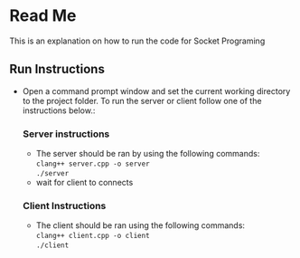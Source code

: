 # **Read Me**
This is an explanation on how to run the code for Socket Programing
## **Run Instructions**
- Open a command prompt window and set the current working directory to the project folder. To run the server or client follow one of the instructions below.:
    ### **Server instructions**
    - The server should be ran by using the following commands:  
    ```clang++ server.cpp -o server```  
    ```./server```
    - wait for client to connects
    ### **Client Instructions**
    - The client should be ran using the following commands:  
    ```clang++ client.cpp -o client```  
    ```./client```
